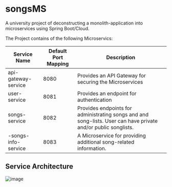 # songsMS
A university project of deconstructing a monolith-application into microservices using Spring Boot/Cloud.

The Project contains of the following Microservics:

| Service Name | Default Port Mapping | Description |
| --------| -----|-------|
| api-gateway-service | 8080 | Provides an API Gateway for securing the Microservices |
| user-service | 8081 | Provides an endpoint for authentication |
| songs-service | 8082 | Provides endpoints for administrating songs and and song-lists. User can have private and/or public songlists. |
| -songs-info-service | 8083 | A Microservice for providing additional song-related information. |

## Service Architecture

![image](https://user-images.githubusercontent.com/27303233/112891838-e4bf2580-90d8-11eb-8509-fd70d10cd04f.png)

